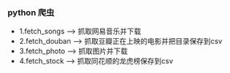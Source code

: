 ### python 爬虫

* 1.fetch_songs --> 抓取网易音乐并下载
* 2.fetch_douban --> 抓取豆瓣正在上映的电影并把目录保存到csv
* 3.fetch_photo --> 抓取图片并下载
* 4.fetch_stock --> 抓取同花顺的龙虎榜保存到csv

